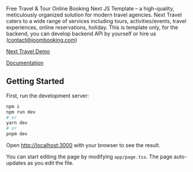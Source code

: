 Free Travel & Tour Online Booking Next JS Template – a high-quality, meticulously organized solution for modern travel agencies.  Next Travel caters to a wide range of services including tours, activities/events, travel experiences, online reservations, holiday.
This is template only, for the backend, you can develop backend API by yourself or hire us (contact@joombooking.com)

[Next Travel Demo](https://nexttravel.joombooking.com/) 

[Documentation](https://next-travel.gitbook.io/nextsj-travel-booking-theme)


## Getting Started

First, run the development server:

```bash
npm i
npm run dev
# or
yarn dev
# or
pnpm dev
```

Open [http://localhost:3000](http://localhost:3000) with your browser to see the result.

You can start editing the page by modifying `app/page.tsx`. The page auto-updates as you edit the file.


